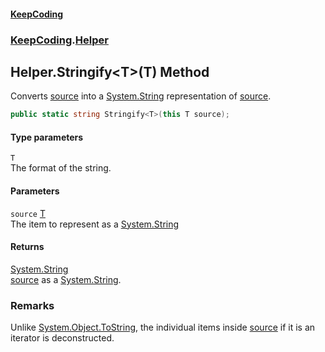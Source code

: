 #### [KeepCoding](index.md 'index')
### [KeepCoding](KeepCoding.md 'KeepCoding').[Helper](Helper.md 'KeepCoding.Helper')
## Helper.Stringify&lt;T&gt;(T) Method
Converts [source](Helper_Stringify_lo+lkcxGY4HWoyqROvdnmA.md#KeepCoding_Helper_Stringify_T_(T)_source 'KeepCoding.Helper.Stringify&lt;T&gt;(T).source') into a [System.String](https://docs.microsoft.com/en-us/dotnet/api/System.String 'System.String') representation of [source](Helper_Stringify_lo+lkcxGY4HWoyqROvdnmA.md#KeepCoding_Helper_Stringify_T_(T)_source 'KeepCoding.Helper.Stringify&lt;T&gt;(T).source').  
```csharp
public static string Stringify<T>(this T source);
```
#### Type parameters
<a name='KeepCoding_Helper_Stringify_T_(T)_T'></a>
`T`  
The format of the string.
  
#### Parameters
<a name='KeepCoding_Helper_Stringify_T_(T)_source'></a>
`source` [T](Helper_Stringify_lo+lkcxGY4HWoyqROvdnmA.md#KeepCoding_Helper_Stringify_T_(T)_T 'KeepCoding.Helper.Stringify&lt;T&gt;(T).T')  
The item to represent as a [System.String](https://docs.microsoft.com/en-us/dotnet/api/System.String 'System.String')
  
#### Returns
[System.String](https://docs.microsoft.com/en-us/dotnet/api/System.String 'System.String')  
[source](Helper_Stringify_lo+lkcxGY4HWoyqROvdnmA.md#KeepCoding_Helper_Stringify_T_(T)_source 'KeepCoding.Helper.Stringify&lt;T&gt;(T).source') as a [System.String](https://docs.microsoft.com/en-us/dotnet/api/System.String 'System.String').
### Remarks
Unlike [System.Object.ToString](https://docs.microsoft.com/en-us/dotnet/api/System.Object.ToString 'System.Object.ToString'), the individual items inside [source](Helper_Stringify_lo+lkcxGY4HWoyqROvdnmA.md#KeepCoding_Helper_Stringify_T_(T)_source 'KeepCoding.Helper.Stringify&lt;T&gt;(T).source') if it is an iterator is deconstructed.  
